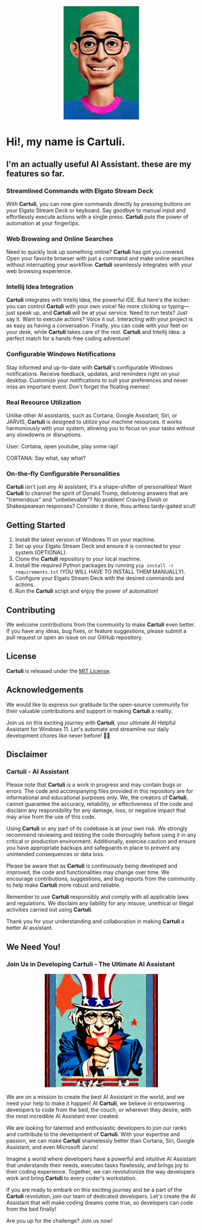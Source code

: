 <!DOCTYPE html>
<html>
<body>
  <div style="text-align: center;">
    <img src="images/cartuli-logo-master.png" alt="Cartuli Logo" width="200" height="300">
  </div>

  <h1>Hi!, my name is <strong>Cartuli</strong>.</h1>

<h2>I'm an actually useful AI Assistant. these are my features so far.</h2>

<h3>Streamlined Commands with Elgato Stream Deck</h3>
  <p>With <strong>Cartuli</strong>, you can now give commands directly by pressing buttons on your Elgato Stream Deck or keyboard. Say goodbye to manual input and effortlessly execute actions with a single press. <strong>Cartuli</strong> puts the power of automation at your fingertips.</p>

<h3>Web Browsing and Online Searches</h3>
  <p>Need to quickly look up something online? <strong>Cartuli</strong> has got you covered. Open your favorite browser with just a command and make online searches without interrupting your workflow. <strong>Cartuli</strong> seamlessly integrates with your web browsing experience.</p>

<h3>Intellij Idea Integration</h3>
  <p><strong>Cartuli</strong> integrates with Intellij Idea, the powerful IDE. But here's the kicker: you can control <strong>Cartuli</strong> with your own voice! No more clicking or typing—just speak up, and <strong>Cartuli</strong> will be at your service. Need to run tests? Just say it. Want to execute actions? Voice it out. Interacting with your project is as easy as having a conversation. Finally, you can code with your feet on your desk, while <strong>Cartuli</strong> takes care of the rest. <strong>Cartuli</strong> and Intellij Idea: a perfect match for a hands-free coding adventure!</p>

<h3>Configurable Windows Notifications</h3>
  <p>Stay informed and up-to-date with <strong>Cartuli</strong>'s configurable Windows notifications. Receive feedback, updates, and reminders right on your desktop. Customize your notifications to suit your preferences and never miss an important event. Don't forget the floating memes!</p>

<h3>Real Resource Utilization</h3>
  <p>Unlike other AI assistants, such as Cortana, Google Assistant, Siri, or JARVIS, <strong>Cartuli</strong> is designed to utilize your machine resources. It works harmoniously with your system, allowing you to focus on your tasks without any slowdowns or disruptions.</p>
  <p>User: Cortana, open youtube, play some rap!</p>
  <p>CORTANA: Say what, say what?</p>

<h3>On-the-fly Configurable Personalities</h3>
  <p><strong>Cartuli</strong> isn't just any AI assistant, it's a shape-shifter of personalities! Want <strong>Cartuli</strong> to channel the spirit of Donald Trump, delivering answers that are "tremendous" and "unbelievable"? No problem! Craving Elvish or Shakespearean responses? Consider it done, thou artless tardy-gaited scut!</p>

<h2>Getting Started</h2>

  <ol>
    <li>Install the latest version of Windows 11 on your machine.</li>
    <li>Set up your Elgato Stream Deck and ensure it is connected to your system (OPTIONAL).</li>
    <li>Clone the <strong>Cartuli</strong> repository to your local machine.</li>
    <li>Install the required Python packages by running <code>pip install -r requirements.txt</code> (YOU WILL HAVE TO INSTALL THEM MANUALLY).</li>
    <li>Configure your Elgato Stream Deck with the desired commands and     actions.</li>
    <li>Run the <strong>Cartuli</strong> script and enjoy the power of automation!</li>
  </ol>

<h2>Contributing</h2>

  <p>We welcome contributions from the community to make <strong>Cartuli</strong> even better. If you have any ideas, bug fixes, or feature suggestions, please submit a pull request or open an issue on our GitHub repository.</p>

<h2>License</h2>

  <p><strong>Cartuli</strong> is released under the <a href="LICENSE">MIT License</a>.</p>

<h2>Acknowledgements</h2>

  <p>We would like to express our gratitude to the open-source community for their valuable contributions and support in making <strong>Cartuli</strong> a reality.</p>

  <p>Join us on this exciting journey with <strong>Cartuli</strong>, your ultimate AI Helpful Assistant for Windows 11. Let's automate and streamline our daily development chores like never before! 🚀🤖</p>

<h2>Disclaimer</h2>

<h3><strong>Cartuli</strong> - AI Assistant</h3>

  <p>Please note that <strong>Cartuli</strong> is a work in progress and may contain bugs or errors. The code and accompanying files provided in this repository are for informational and educational purposes only. We, the creators of <strong>Cartuli</strong>, cannot guarantee the accuracy, reliability, or effectiveness of the code and disclaim any responsibility for any damage, loss, or negative impact that may arise from the use of this code.</p>

  <p>Using <strong>Cartuli</strong> or any part of its codebase is at your own risk. We strongly recommend reviewing and testing the code thoroughly before using it in any critical or production environment. Additionally, exercise caution and ensure you have appropriate backups and safeguards in place to prevent any unintended consequences or data loss.</p>

  <p>Please be aware that as <strong>Cartuli</strong> is continuously being developed and improved, the code and functionalities may change over time. We encourage contributions, suggestions, and bug reports from the community to help make <strong>Cartuli</strong> more robust and reliable.</p>

  <p>Remember to use <strong>Cartuli</strong> responsibly and comply with all applicable laws and regulations. We disclaim any liability for any misuse, unethical or illegal activities carried out using <strong>Cartuli</strong>.</p>

  <p>Thank you for your understanding and collaboration in making <strong>Cartuli</strong> a better AI assistant.</p>
   <section>
      <h2>We Need You!</h2>
      <h3>Join Us in Developing <strong>Cartuli</strong> - The Ultimate AI Assistant</h3>
      <div style="text-align: center;">
        <img src="images/uncle-sam-cartuli.jpg" alt="Uncle Sam" width="300" height="300">
      </div>
      <p>We are on a mission to create the best AI Assistant in the world, and we need your help to make it happen! At <strong>Cartuli</strong>, we believe in empowering developers to code from the bed, the couch, or wherever they desire, with the most incredible AI Assistant ever created.</p>
      <p>We are looking for talented and enthusiastic developers to join our ranks and contribute to the development of <strong>Cartuli</strong>. With your expertise and passion, we can make <strong>Cartuli</strong> shamelessly better than Cortana, Siri, Google Assistant, and even Microsoft Jarvis!</p>
      <p>Imagine a world where developers have a powerful and intuitive AI Assistant that understands their needs, executes tasks flawlessly, and brings joy to their coding experience. Together, we can revolutionize the way developers work and bring <strong>Cartuli</strong> to every coder's workstation.</p>
      <p>If you are ready to embark on this exciting journey and be a part of the <strong>Cartuli</strong> revolution, join our team of dedicated developers. Let's create the AI Assistant that will make coding dreams come true, so developers can code from the bed finally!</p>
      <p>Are you up for the challenge? Join us now!</p>
   </section>
</body>
</html>


